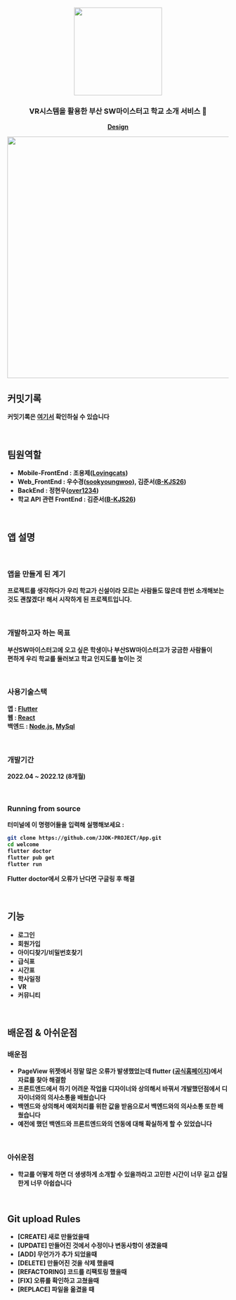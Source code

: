 
<h1 align="center">
	<img
		width="200"
		src="https://user-images.githubusercontent.com/89582664/203698338-058d0ef6-8df9-4971-aa88-f4d88c3e008b.png">
</h1>

<h3 align="center">
	VR시스템을 활용한 부산 SW마이스터고 학교 소개 서비스 🏫 
</h3>

<p align="center"> 
	<strong>
		<a href="https://www.figma.com/file/s9UTGx6wXMEk8Xic5bhkgE/JJOK-team-library?node-id=1792%3A535&t=Gk2Pgox1bAyfxCLj-0">Design</a>
		


<p align="center">
	<img src="https://user-images.githubusercontent.com/89582664/203699019-6844429b-5d0e-4e12-94fc-d3e490bbb928.png" width="550">
</p>

## 커밋기록

커밋기록은 [여기서](https://github.com/Lovingcats/Flutter_project/tree/master/welcome/welcome) 확인하실 수 있습니다

<br>

## 팀원역할

- **Mobile-FrontEnd** : 조용제([Lovingcats](https://github.com/Lovingcats))
- **Web_FrontEnd** : 우수경([sookyoungwoo](https://github.com/sookyoungwoo)), 김준서([B-KJS26](https://github.com/B-KJS26))
- **BackEnd** : 정현우([over1234](https://github.com/over1234))
- **학교 API 관련 FrontEnd** : 김준서([B-KJS26](https://github.com/B-KJS26))
<br>
		
## 앱 설명

<br>
		
### 앱을 만들게 된 계기
프로젝트를 생각하다가 우리 학교가 신설이라 모르는 사람들도 많은데 한번 소개해보는것도 괜찮겠다! 해서 시작하게 된 프로젝트입니다.


<br>
		
### 개발하고자 하는 목표
부산SW마이스터고에 오고 싶은 학생이나 부산SW마이스터고가 궁금한 사람들이<br>
편하게 우리 학교를 둘러보고 학교 인지도를 높이는 것


<br>
		
### 사용기술스택
앱 :  [Flutter](https://flutter.dev/?gclid=Cj0KCQiAg_KbBhDLARIsANx7wAz5lYyBO9RFwhX-V1IJ_xWVuCK1cZkySEkWeqZMPGofPCvRPaHPlWAaAijFEALw_wcB&gclsrc=aw.ds)
<br>
웹 : [React](https://ko.reactjs.org/)
<br>
백엔드 :  [Node.js](https://nodejs.org/ko/), [MySql](https://www.mysql.com/)

	
<br>
		
### 개발기간

2022.04 ~ 2022.12 (8개월)

<br>

### Running from source

터미널에 이 명령어들을 입력해 실행해보세요 :

```sh
git clone https://github.com/JJOK-PROJECT/App.git
cd welcome
flutter doctor
flutter pub get
flutter run
```

Flutter doctor에서 오류가 난다면 구글링 후 해결

<br>
		
## 기능

- 로그인
- 회원가입
- 아이디찾기/비밀번호찾기
- 급식표
- 시간표
- 학사일정
- VR
- 커뮤니티
		
<br>
		
## 배운점 & 아쉬운점
		
### 배운점
 - PageView 위젯에서 정말 많은 오류가 발생했었는데 flutter ([공식홈페이지](https://flutter-ko.dev/docs))에서 자료를 찾아 해결함
 - 프론트앤드에서 하기 어려운 작업을 디자이너와 상의해서 바꿔서 개발했던점에서 디자이너와의 의사소통을 배웠습니다
 - 백엔드와 상의해서 예외처리를 위한 값을 받음으로서 백엔드와의 의사소통 또한 배웠습니다
 - 예전에 했던 백엔드와 프론트엔드와의 연동에 대해 확실하게 할 수 있었습니다
		
<br>
		
### 아쉬운점
 - 학교를 어떻게 하면 더 생생하게 소개할 수 있을까라고 고민한 시간이 너무 길고 삽질한게 너무 아쉽습니다
 
<br>
 
## Git upload Rules

- [CREATE] 새로 만들었을때
- [UPDATE] 만들어진 것에서 수정이나 변동사항이 생겼을때
- [ADD] 무언가가 추가 되었을때
- [DELETE] 만들어진 것을 삭제 했을때
- [REFACTORING] 코드를 리팩토링 했을때
- [FIX] 오류를 확인하고 고쳤을때
- [REPLACE] 파일을 옮겼을 때
		

		

